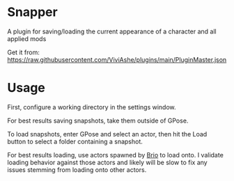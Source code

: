 # Snapper
A plugin for saving/loading the current appearance of a character and all applied mods

Get it from: https://raw.githubusercontent.com/ViviAshe/plugins/main/PluginMaster.json

# Usage
First, configure a working directory in the settings window.

For best results saving snapshots, take them outside of GPose.

To load snapshots, enter GPose and select an actor, then hit the Load button to select a folder containing a snapshot.

For best results loading, use actors spawned by [Brio](https://github.com/AsgardXIV/Brio) to load onto. I validate loading behavior against those actors and likely will be slow to fix any issues stemming from loading onto other actors.
